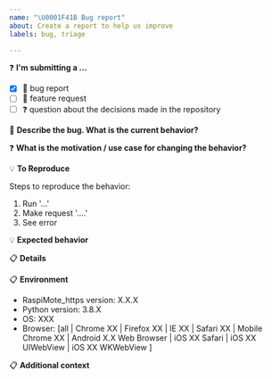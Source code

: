 ```yaml
---
name: "\U0001F41B Bug report"
about: Create a report to help us improve
labels: bug, triage

---
```


❓ **I'm submitting a ...**
- [X] 🐞 bug report
- [ ] 🐣 feature request
- [ ] ❓ question about the decisions made in the repository

🐞 **Describe the bug. What is the current behavior?**
<!--
A clear and concise description of what the bug is.
-->

❓ **What is the motivation / use case for changing the behavior?**


💡 **To Reproduce**
<!--
Please provide the steps to reproduce and if possible a screenshots and logs of the problem. If you can, show us your code.
-->
Steps to reproduce the behavior:
1. Run '...'
2. Make request '....'
3. See error

💡 **Expected behavior**
<!--
A clear and concise description of what you expected to happen.
-->

📋 **Details**
<!--
If applicable, add tracebacks/logs to help explain your problem.
-->

📋 **Environment**
<!--
Please complete the following information:
-->
- RaspiMote_https version: X.X.X
- Python version: 3.8.X
- OS: XXX
- Browser: [all | Chrome XX | Firefox XX | IE XX | Safari XX | Mobile Chrome XX | Android X.X Web Browser | iOS XX Safari | iOS XX UIWebView | iOS XX WKWebView ]

📋 **Additional context**
<!--
Add any other context about the problem here.
(e.g. detailed explanation, tracebacks, related issues, suggestions how to fix, links for us to have context, e.g. stackoverflow, gitter, etc.)
-->
